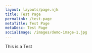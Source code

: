 ```yaml
---
layout: layouts/page.njk
title: Test Page
permalink: /test-page
metaTitle: Test Page
metaDesc: Test Page
socialImage: /images/demo-image-1.jpg
---
```

This is a Test
